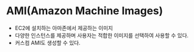 # AMI(Amazon Machine Images)
- EC2에 설치하는 아마존에서 제공하는 이미지
- 다양한 인스턴스를 제공하며 사용자는 적합한 이미지를 선택하여 사용할 수 있다.
- 커스컴 AMI도 생성할 수 있다.
